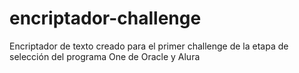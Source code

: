 # encriptador-challenge
Encriptador de texto creado para el primer challenge de la etapa de selección del programa One de Oracle y Alura 
